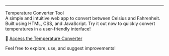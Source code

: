 
---

Temperature Converter Tool  
A simple and intuitive web app to convert between Celsius and  Fahrenheit. Built using HTML, CSS, and JavaScript. Try it out now to quickly convert temperatures in a user-friendly interface!  

🔗 [Access the Temperature Converter](https://rakeshchowhan1.github.io/Temperature-converter/)

Feel free to explore, use, and suggest improvements!
